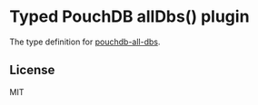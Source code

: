 # Typed PouchDB allDbs() plugin

The type definition for [pouchdb-all-dbs](https://github.com/nolanlawson/pouchdb-all-dbs).

## License

MIT
